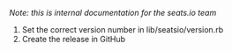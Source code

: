 *Note: this is internal documentation for the seats.io team*

1) Set the correct version number in lib/seatsio/version.rb
2) Create the release in GitHub
